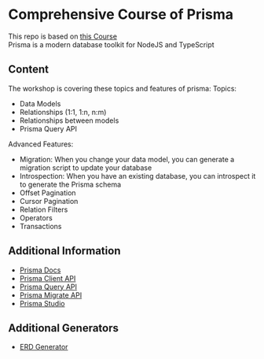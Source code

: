 # Comprehensive Course of Prisma
This repo is based on [this Course](https://www.youtube.com/watch?v=yW6HnMUAWNU)  
Prisma is a modern database toolkit for NodeJS and TypeScript

## Content
The workshop is covering these topics and features of prisma:
Topics:
- Data Models
- Relationships (1:1, 1:n, n:m)
- Relationships between models
- Prisma Query API

Advanced Features:
- Migration: When you change your data model, you can generate a migration script to update your database
- Introspection: When you have an existing database, you can introspect it to generate the Prisma schema
- Offset Pagination
- Cursor Pagination
- Relation Filters
- Operators
- Transactions

## Additional Information
- [Prisma Docs](https://www.prisma.io/docs/)
- [Prisma Client API](https://www.prisma.io/docs/reference/tools-and-interfaces/prisma-client/api)
- [Prisma Query API](https://www.prisma.io/docs/reference/tools-and-interfaces/prisma-client/crud)
- [Prisma Migrate API](https://www.prisma.io/docs/reference/tools-and-interfaces/prisma-migrate)
- [Prisma Studio](https://www.prisma.io/docs/reference/tools-and-interfaces/prisma-studio)

## Additional Generators
- [ERD Generator](https://github.com/samchon/prisma-markdown?tab=readme-ov-file)